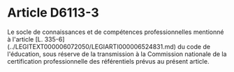 # Article D6113-3

 

<div align="left">
  Le socle de connaissances et de compétences professionnelles mentionné à l'article [L. 335-6](../LEGITEXT000006072050/LEGIARTI000006524831.md) du code de l'éducation, sous réserve de la transmission à la Commission nationale de la certification professionnelle des référentiels prévus au présent article.<br /> <br /> <br />